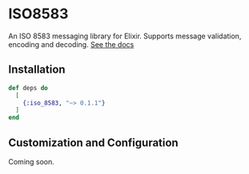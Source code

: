 # ISO8583

An ISO 8583 messaging library for Elixir. Supports message validation, encoding and decoding. [See the docs](https://hexdocs.pm/iso_8583)

## Installation

```elixir
def deps do
  [
    {:iso_8583, "~> 0.1.1"}
  ]
end
```

## Customization and Configuration

Coming soon.
